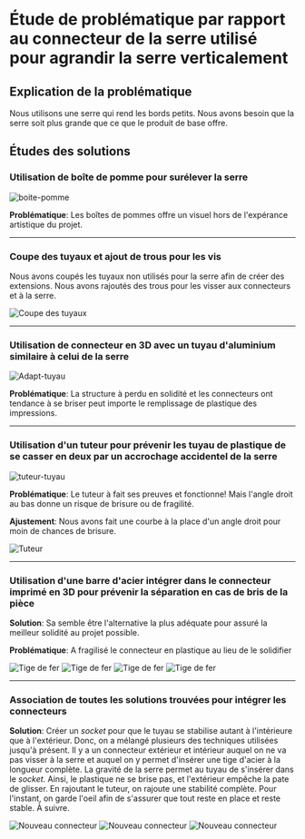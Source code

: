 #  Étude de problématique par rapport au connecteur de la serre utilisé pour agrandir la serre verticalement

## Explication de la problématique
Nous utilisons une serre qui rend les bords petits. Nous avons besoin que la serre soit plus grande que ce que le produit de base offre.


## Études des solutions
###  Utilisation de boîte de pomme pour surélever la serre

![boite-pomme](boite-pomme.png)

**Problématique**: Les boîtes de pommes offre un visuel hors de l'expérance artistique du projet.

---

### Coupe des tuyaux et ajout de trous pour les vis

Nous avons coupés les tuyaux non utilisés pour la serre afin de créer des extensions. Nous avons rajoutés des trous pour les visser aux connecteurs et à la serre.

![Coupe des tuyaux](coupe_et_trou_tuyau.png)

---

###  Utilisation de connecteur en 3D avec un tuyau d'aluminium similaire à celui de la serre

![Adapt-tuyau](adapt-tuyau_brise.png)

**Problématique**: La structure à perdu en solidité et les connecteurs ont tendance à se briser peut importe le remplissage de plastique des impressions.

---

###  Utilisation d'un tuteur pour prévenir les tuyau de plastique de se casser en deux par un accrochage accidentel de la serre

![tuteur-tuyau](tuteur-tuyau.png)

**Problématique**: Le tuteur à fait ses preuves et fonctionne! Mais l'angle droit au bas donne un risque de brisure ou de fragilité.

**Ajustement**: Nous avons fait une courbe à la place d'un angle droit pour moin de chances de brisure.

![Tuteur](patoune.png)

---

###  Utilisation d'une barre d'acier intégrer dans le connecteur imprimé en 3D pour prévenir la séparation en cas de bris de la pièce
**Solution**: Sa semble être l'alternative la plus adéquate pour assuré la meilleur solidité au projet possible.

**Problématique**: A fragilisé le connecteur en plastique au lieu de le solidifier

![Tige de fer](tige_01.png)
![Tige de fer](tige_02.png)
![Tige de fer](tige_03.png)
![Tige de fer](tige_04.png)

---

### Association de toutes les solutions trouvées pour intégrer les connecteurs
**Solution**: Créer un *socket* pour que le tuyau se stabilise autant à l'intérieure que à l'extérieur. Donc, on a mélangé plusieurs des techniques utilisées jusqu'à présent. Il y a un connecteur extérieur et intérieur auquel on ne va pas visser à la serre et auquel on y permet d'insérer une tige d'acier à la longueur complète. La gravité de la serre permet au tuyau de s'insérer dans le *socket*. Ainsi, le plastique ne se brise pas, et l'extérieur empêche la pate de glisser. En rajoutant le tuteur, on rajoute une stabilité complète. Pour l'instant, on garde l'oeil afin de s'assurer que tout reste en place et reste stable. À suivre.

![Nouveau connecteur](connecteur_test_01.png)
![Nouveau connecteur](connecteur_test_02.png)
![Nouveau connecteur](connecteur_test_03.png)

